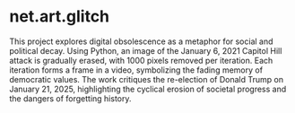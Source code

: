 # net.art.glitch


This project explores digital obsolescence as a metaphor for social and political decay. Using Python, an image of the January 6, 2021 Capitol Hill attack is gradually erased, with 1000 pixels removed per iteration. Each iteration forms a frame in a video, symbolizing the fading memory of democratic values. The work critiques the re-election of Donald Trump on January 21, 2025, highlighting the cyclical erosion of societal progress and the dangers of forgetting history.







